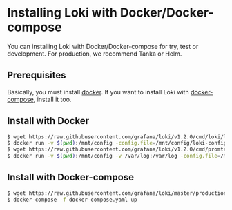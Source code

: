 # Installing Loki with Docker/Docker-compose

You can installing Loki with Docker/Docker-compose for try, test or development.
For production, we recommend Tanka or Helm.

## Prerequisites

Basically, you must install [docker](https://docs.docker.com/install).
If you want to install Loki with [docker-compose](https://docs.docker.com/compose/install/), install it too.

## Install with Docker

```bash
$ wget https://raw.githubusercontent.com/grafana/loki/v1.2.0/cmd/loki/loki-local-config.yaml -o loki-config.yaml
$ docker run -v $(pwd):/mnt/config -config.file=/mnt/config/loki-config.yaml -p 3100:3100 grafana/loki:v1.2.0
$ wget https://raw.githubusercontent.com/grafana/loki/v1.2.0/cmd/promtail/promtail-docker-config.yaml -o promtail-config.yaml
$ docker run -v $(pwd):/mnt/config -v /var/log:/var/log -config.file=/mnt/config/promtail-config.yaml grafana/promtail:latest
```

## Install with Docker-compose

```bash
$ wget https://raw.githubusercontent.com/grafana/loki/master/production/docker-compose.yaml -o docker-compose.yaml
$ docker-compose -f docker-compose.yaml up
```
